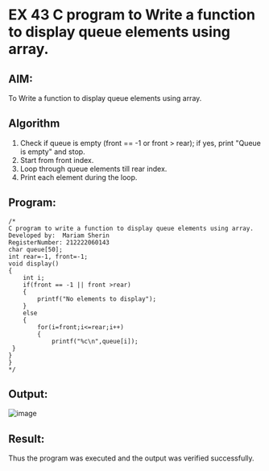 # EX 43 C program to Write a function to display queue elements using array.
## AIM:
To Write a function to display queue elements using array.

## Algorithm
1. Check if queue is empty (front == -1 or front > rear); if yes, print "Queue is empty" and stop.
2. Start from front index.
3. Loop through queue elements till rear index.
4. Print each element during the loop.


## Program:
```
/*
C program to write a function to display queue elements using array.
Developed by:  Mariam Sherin
RegisterNumber: 212222060143
char queue[50];
int rear=-1, front=-1;
void display()
{
    int i;
    if(front == -1 || front >rear)
    {
        printf("No elements to display");
    }
    else
    {
        for(i=front;i<=rear;i++)
        {
            printf("%c\n",queue[i]);
 }
}
}  
*/
```

## Output:

![image](https://github.com/user-attachments/assets/44bb7ad1-57a1-45c1-89cc-b63f1d600d81)


## Result:
Thus the program was executed and the output was verified successfully.
